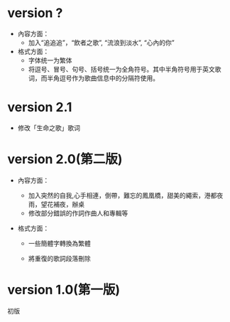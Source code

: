 # version ?

- 內容方面：
  - 加入“追追追”，“飲者之歌”, “流浪到淡水”, “心內的你”
- 格式方面：
  - 字体统一为繁体
  - 将逗号、冒号、句号、括号统一为全角符号。其中半角符号用于英文歌词，而半角逗号作为歌曲信息中的分隔符使用。

# version 2.1

- 修改「生命之歌」歌词

# version 2.0(第二版)

- 內容方面：

  - 加入突然的自我,心手相連，倒帶，難忘的鳳凰橋，甜美的繩索，港都夜雨，望花補夜，辦桌
  - 修改部分錯誤的作詞作曲人和專輯等


- 格式方面：

  - 一些簡體字轉換為繁體

  - 將重復的歌詞段落刪除

# version 1.0(第一版)

初版